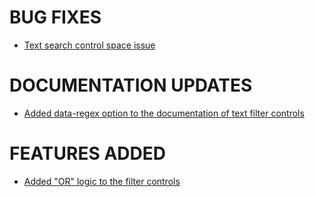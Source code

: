 # BUG FIXES
- [Text search control space issue](https://github.com/1rosehip/jplist-es6/issues/7)

# DOCUMENTATION UPDATES
- [Added data-regex option to the documentation of text filter controls](https://github.com/1rosehip/jplist-es6/issues/5)

# FEATURES ADDED
- [Added "OR" logic to the filter controls](https://github.com/1rosehip/jplist-es6/issues/10)